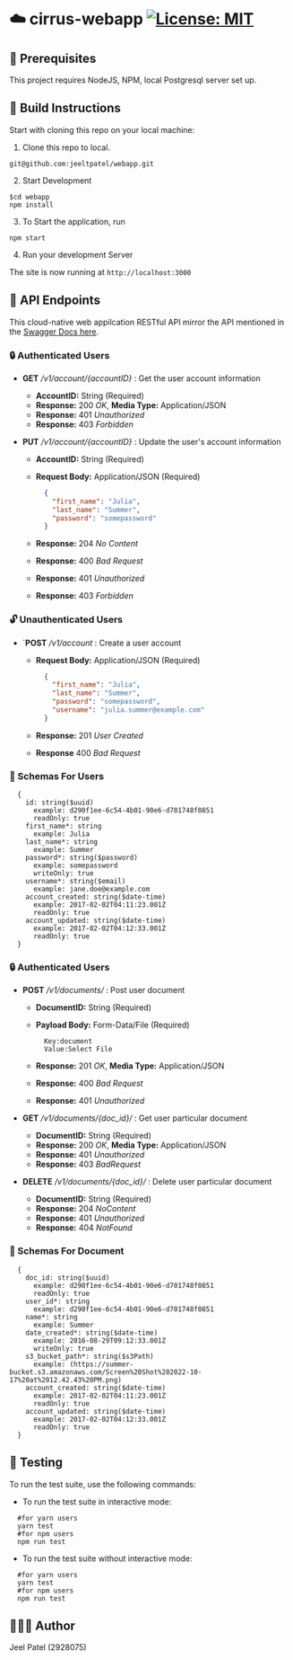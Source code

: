 # :cloud: cirrus-webapp  [![License: MIT](https://img.shields.io/badge/License-MIT-blue.svg)](./LICENSE)

## :wrench: Prerequisites

This project requires NodeJS, NPM, local Postgresql server set up.
## :hammer: Build Instructions

Start with cloning this repo on your local machine:

1. Clone this repo to local.
```
git@github.com:jeeltpatel/webapp.git
```

2. Start Development
```
$cd webapp
npm install
```
3. To Start the application, run
```   
npm start   
``` 
4. Run your development Server

The site is now running at `http://localhost:3000`
## :busstop: API Endpoints

This cloud-native web appilcation RESTful API mirror the API mentioned in the [Swagger Docs here](https://app.swaggerhub.com/apis-docs/fall2022-csye6225/cloud-native-webapp/assignment-02#/Account).

### :lock: Authenticated Users

- **GET** _/v1/account/{accountID}_ : Get the user account information
  - **AccountID:** String (Required)
  - **Response:** 200 _OK_, **Media Type:** Application/JSON
  - **Response:** 401 _Unauthorized_
  - **Response:** 403 _Forbidden_

- **PUT** _/v1/account/{accountID}_ : Update the user's account information
  - **AccountID:** String (Required)
  - **Request Body:** Application/JSON (Required)

    ```json
      {
        "first_name": "Julia",
        "last_name": "Summer",
        "password": "somepassword"
      }
    ```

  - **Response:** 204 _No Content_
  - **Response:** 400 _Bad Request_
  - **Response:** 401 _Unauthorized_
  - **Response:** 403 _Forbidden_

### :unlock: Unauthenticated Users

- `**POST** _/v1/account_ : Create a user account
  - **Request Body:** Application/JSON (Required)

    ```json
      {
        "first_name": "Julia",
        "last_name": "Summer",
        "password": "somepassword",
        "username": "julia.summer@example.com"
      }
    ```

  - **Response:** 201 _User Created_
  - **Response** 400 _Bad Request_

### :lotus_position: Schemas For Users

```text
  {
    id: string($uuid)
      example: d290f1ee-6c54-4b01-90e6-d701748f0851
      readOnly: true
    first_name*: string
      example: Julia
    last_name*: string
      example: Summer
    password*: string($password)
      example: somepassword
      writeOnly: true
    username*: string($email)
      example: jane.doe@example.com
    account_created: string($date-time)
      example: 2017-02-02T04:11:23.001Z
      readOnly: true
    account_updated: string($date-time)
      example: 2017-02-02T04:12:33.001Z
      readOnly: true
  }
```
### :lock: Authenticated Users

- **POST** _/v1/documents/_ : Post user document 
  - **DocumentID:** String (Required)
  - **Payload Body:** Form-Data/File (Required)

    ```shell
      Key:document
      Value:Select File
    ```
  - **Response:** 201 _OK_, **Media Type:** Application/JSON
  - **Response:** 400 _Bad Request_
  - **Response:** 401 _Unauthorized_

- **GET** _/v1/documents/{doc_id}/_ : Get user particular document  
  - **DocumentID:** String (Required)
  - **Response:** 200 _OK_, **Media Type:** Application/JSON
  - **Response:** 401 _Unauthorized_
  - **Response:** 403 _BadRequest_
- **DELETE** _/v1/documents/{doc_id}/_ : Delete user particular document  
  - **DocumentID:** String (Required)
  - **Response:** 204 _NoContent_
  - **Response:** 401 _Unauthorized_
  - **Response:** 404 _NotFound_

### :lotus_position: Schemas For Document

```text
  {
    doc_id: string($uuid)
      example: d290f1ee-6c54-4b01-90e6-d701748f0851
      readOnly: true
    user_id*: string
      example: d290f1ee-6c54-4b01-90e6-d701748f0851
    name*: string
      example: Summer
    date_created*: string($date-time)
      example: 2016-08-29T09:12:33.001Z
      writeOnly: true
    s3_bucket_path*: string($s3Path)
      example: (https://summer-bucket.s3.amazonaws.com/Screen%20Shot%202022-10-17%20at%2012.42.43%20PM.png)
    account_created: string($date-time)
      example: 2017-02-02T04:11:23.001Z
      readOnly: true
    account_updated: string($date-time)
      example: 2017-02-02T04:12:33.001Z
      readOnly: true
  }
```
## :test_tube: Testing

To run the test suite, use the following commands:

- To run the test suite in interactive mode:

```shell
  #for yarn users
  yarn test
  #for npm users
  npm run test
```

- To run the test suite without interactive mode:

```shell
  #for yarn users
  yarn test
  #for npm users
  npm run test
```

## 👨🏻‍💻 Author 
 Jeel Patel (2928075)